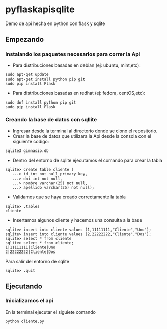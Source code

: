 # pyflaskapisqlite
Demo de api hecha en python con flask y sqlite

## Empezando
### Instalando los paquetes necesarios para correr la Api
* Para distribuciones basadas en debian (ej: ubuntu, mint,etc):
```
sudo apt-get update
sudo apt-get install python pip git 
sudo pip install Flask
```
* Para distribuciones basadas en redhat (ej: fedora, centOS,etc):
```
sudo dnf install python pip git 
sudo pip install Flask
```

### Creando la base de datos con sqllite 
* Ingresar desde la terminal al directorio donde se clono el repositorio.
* Crear la base de datos que utilizara la Api desde la consola con el siguiente codigo:
```
sqlite3 gimnasio.db
```
* Dentro del entorno de sqlite ejecutamos el comando para crear la tabla
```
sqlite> create table cliente (
   ...> id int not null primary key,
   ...> dni int not null,
   ...> nombre varchar(25) not null,
   ...> apellido varchar(25) not null);
```
* Validamos que se haya creado correctamente la tabla
```
sqlite> .tables
cliente
```
* Insertamos algunos cliente y hacemos una consulta a la base
```
sqlite> insert into cliente values (1,11111111,"Cliente","Uno");
sqlite> insert into cliente values (2,22222222,"Cliente","Dos");
sqlite> select * from cliente
sqlite> select * from cliente;
1|11111111|Cliente|Uno
2|22222222|Cliente|Dos
```
Para salir del entorno de sqlite 
```
sqlite> .quit
```

## Ejecutando
### Inicializamos el api
En la terminal ejecutar el siguiete comando
```
python cliente.py
```




